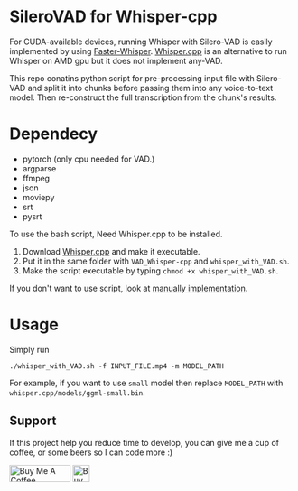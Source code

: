 # SileroVAD for Whisper-cpp

For CUDA-available devices, running Whisper with Silero-VAD is easily implemented by using [Faster-Whisper](https://github.com/guillaumekln/faster-whisper). [Whisper.cpp](https://github.com/ggerganov/whisper.cpp) is an alternative to run Whisper on AMD gpu but it does not implement any-VAD. 

This repo conatins python script for pre-processing input file with Silero-VAD and split it into chunks before passing them into any voice-to-text model. Then re-construct the full transcription from the chunk's results.  

# Dependecy
- pytorch (only cpu needed for VAD.)
- argparse
- ffmpeg
- json
- moviepy
- srt
- pysrt

To use the bash script, Need Whisper.cpp to be installed.
1) Download [Whisper.cpp](https://github.com/ggerganov/whisper.cpp) and make it executable.
2) Put it in the same folder with `VAD_Whisper-cpp` and `whisper_with_VAD.sh`.
3) Make the script executable by typing `chmod +x whisper_with_VAD.sh`.

If you don't want to use script, look at [manually implementation](https://github.com/JRWSP/SileroVAD_for_Whisper-cpp/tree/main/VAD_Whisper-cpp).

# Usage
 Simply run
   ```
./whisper_with_VAD.sh -f INPUT_FILE.mp4 -m MODEL_PATH
   ```
For example, if you want to use `small` model then replace `MODEL_PATH` with `whisper.cpp/models/ggml-small.bin`.

## Support
If this project help you reduce time to develop, you can give me a cup of coffee, or some beers so I can code more :)

<a href="https://www.buymeacoffee.com/jrwsp" target="_blank"><img src="https://cdn.buymeacoffee.com/buttons/v2/default-yellow.png" alt="Buy Me A Coffee" style="height: 30px !important;width: 108px !important;" ></a>
<a href='https://ko-fi.com/R5R5R7C6Y' target='_blank'><img height='30' style='border:0px;height:30px;' src='https://storage.ko-fi.com/cdn/kofi2.png?v=3' border='0' alt='Buy Me a Coffee at ko-fi.com' /></a>
